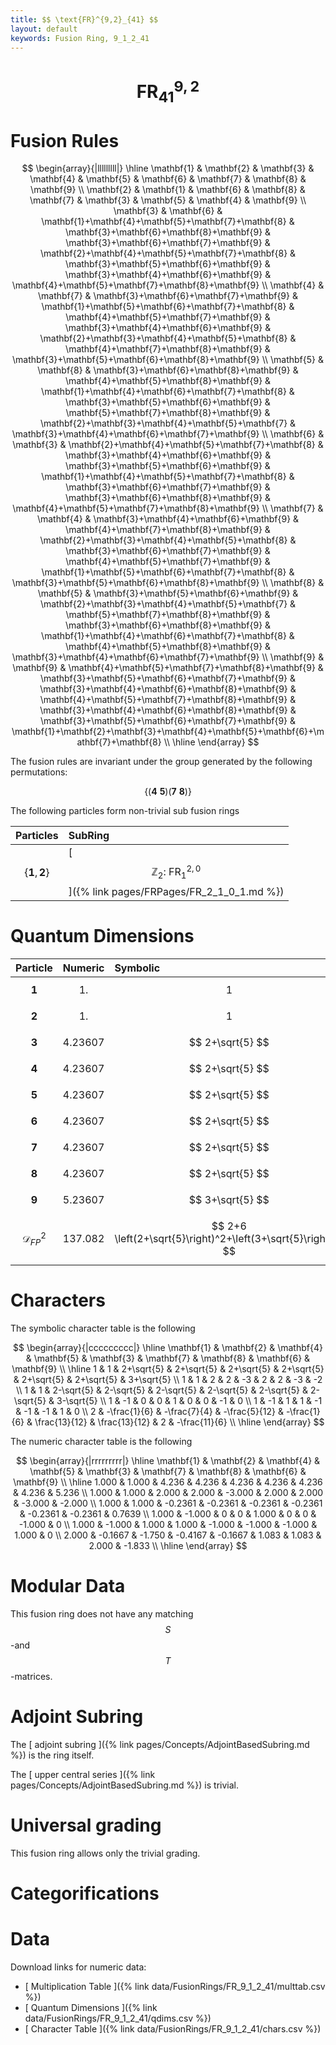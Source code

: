 ```yaml
---
title: $$ \text{FR}^{9,2}_{41} $$
layout: default
keywords: Fusion Ring, 9_1_2_41
---
```

# $$ \text{FR}^{9,2}_{41} $$


# Fusion Rules

$$
\begin{array}{|lllllllll|}
\hline
 \mathbf{1} & \mathbf{2} & \mathbf{3} & \mathbf{4} & \mathbf{5} & \mathbf{6} & \mathbf{7} & \mathbf{8} & \mathbf{9} \\
 \mathbf{2} & \mathbf{1} & \mathbf{6} & \mathbf{8} & \mathbf{7} & \mathbf{3} & \mathbf{5} & \mathbf{4} & \mathbf{9} \\
 \mathbf{3} & \mathbf{6} & \mathbf{1}+\mathbf{4}+\mathbf{5}+\mathbf{7}+\mathbf{8} & \mathbf{3}+\mathbf{6}+\mathbf{8}+\mathbf{9} & \mathbf{3}+\mathbf{6}+\mathbf{7}+\mathbf{9} & \mathbf{2}+\mathbf{4}+\mathbf{5}+\mathbf{7}+\mathbf{8} & \mathbf{3}+\mathbf{5}+\mathbf{6}+\mathbf{9} & \mathbf{3}+\mathbf{4}+\mathbf{6}+\mathbf{9} & \mathbf{4}+\mathbf{5}+\mathbf{7}+\mathbf{8}+\mathbf{9} \\
 \mathbf{4} & \mathbf{7} & \mathbf{3}+\mathbf{6}+\mathbf{7}+\mathbf{9} & \mathbf{1}+\mathbf{5}+\mathbf{6}+\mathbf{7}+\mathbf{8} & \mathbf{4}+\mathbf{5}+\mathbf{7}+\mathbf{9} & \mathbf{3}+\mathbf{4}+\mathbf{6}+\mathbf{9} & \mathbf{2}+\mathbf{3}+\mathbf{4}+\mathbf{5}+\mathbf{8} & \mathbf{4}+\mathbf{7}+\mathbf{8}+\mathbf{9} & \mathbf{3}+\mathbf{5}+\mathbf{6}+\mathbf{8}+\mathbf{9} \\
 \mathbf{5} & \mathbf{8} & \mathbf{3}+\mathbf{6}+\mathbf{8}+\mathbf{9} & \mathbf{4}+\mathbf{5}+\mathbf{8}+\mathbf{9} & \mathbf{1}+\mathbf{4}+\mathbf{6}+\mathbf{7}+\mathbf{8} & \mathbf{3}+\mathbf{5}+\mathbf{6}+\mathbf{9} & \mathbf{5}+\mathbf{7}+\mathbf{8}+\mathbf{9} & \mathbf{2}+\mathbf{3}+\mathbf{4}+\mathbf{5}+\mathbf{7} & \mathbf{3}+\mathbf{4}+\mathbf{6}+\mathbf{7}+\mathbf{9} \\
 \mathbf{6} & \mathbf{3} & \mathbf{2}+\mathbf{4}+\mathbf{5}+\mathbf{7}+\mathbf{8} & \mathbf{3}+\mathbf{4}+\mathbf{6}+\mathbf{9} & \mathbf{3}+\mathbf{5}+\mathbf{6}+\mathbf{9} & \mathbf{1}+\mathbf{4}+\mathbf{5}+\mathbf{7}+\mathbf{8} & \mathbf{3}+\mathbf{6}+\mathbf{7}+\mathbf{9} & \mathbf{3}+\mathbf{6}+\mathbf{8}+\mathbf{9} & \mathbf{4}+\mathbf{5}+\mathbf{7}+\mathbf{8}+\mathbf{9} \\
 \mathbf{7} & \mathbf{4} & \mathbf{3}+\mathbf{4}+\mathbf{6}+\mathbf{9} & \mathbf{4}+\mathbf{7}+\mathbf{8}+\mathbf{9} & \mathbf{2}+\mathbf{3}+\mathbf{4}+\mathbf{5}+\mathbf{8} & \mathbf{3}+\mathbf{6}+\mathbf{7}+\mathbf{9} & \mathbf{4}+\mathbf{5}+\mathbf{7}+\mathbf{9} & \mathbf{1}+\mathbf{5}+\mathbf{6}+\mathbf{7}+\mathbf{8} & \mathbf{3}+\mathbf{5}+\mathbf{6}+\mathbf{8}+\mathbf{9} \\
 \mathbf{8} & \mathbf{5} & \mathbf{3}+\mathbf{5}+\mathbf{6}+\mathbf{9} & \mathbf{2}+\mathbf{3}+\mathbf{4}+\mathbf{5}+\mathbf{7} & \mathbf{5}+\mathbf{7}+\mathbf{8}+\mathbf{9} & \mathbf{3}+\mathbf{6}+\mathbf{8}+\mathbf{9} & \mathbf{1}+\mathbf{4}+\mathbf{6}+\mathbf{7}+\mathbf{8} & \mathbf{4}+\mathbf{5}+\mathbf{8}+\mathbf{9} & \mathbf{3}+\mathbf{4}+\mathbf{6}+\mathbf{7}+\mathbf{9} \\
 \mathbf{9} & \mathbf{9} & \mathbf{4}+\mathbf{5}+\mathbf{7}+\mathbf{8}+\mathbf{9} & \mathbf{3}+\mathbf{5}+\mathbf{6}+\mathbf{7}+\mathbf{9} & \mathbf{3}+\mathbf{4}+\mathbf{6}+\mathbf{8}+\mathbf{9} & \mathbf{4}+\mathbf{5}+\mathbf{7}+\mathbf{8}+\mathbf{9} & \mathbf{3}+\mathbf{4}+\mathbf{6}+\mathbf{8}+\mathbf{9} & \mathbf{3}+\mathbf{5}+\mathbf{6}+\mathbf{7}+\mathbf{9} & \mathbf{1}+\mathbf{2}+\mathbf{3}+\mathbf{4}+\mathbf{5}+\mathbf{6}+\mathbf{7}+\mathbf{8} \\
\hline
\end{array}
$$


The fusion rules are invariant under the group generated by the following permutations:

$$ \{(\mathbf{4} \  \mathbf{5}) (\mathbf{7} \  \mathbf{8})\} $$


The following particles form non-trivial sub fusion rings

| Particles | SubRing |
| :------ | :------ |
| $$ \{\mathbf{1},\mathbf{2}\} $$ | [ $$ \mathbb{Z}_2:\ \text{FR}^{2,0}_{1} $$ ]({% link pages/FRPages/FR_2_1_0_1.md %}) |

# Quantum Dimensions

| Particle | Numeric | Symbolic |
| :------ | :------ | :------ |
| $$ \mathbf{1} $$ | $$ 1. $$ | $$ 1 $$ |
| $$ \mathbf{2} $$ | $$ 1. $$ | $$ 1 $$ |
| $$ \mathbf{3} $$ | $$ 4.23607 $$ | $$ 2+\sqrt{5} $$ |
| $$ \mathbf{4} $$ | $$ 4.23607 $$ | $$ 2+\sqrt{5} $$ |
| $$ \mathbf{5} $$ | $$ 4.23607 $$ | $$ 2+\sqrt{5} $$ |
| $$ \mathbf{6} $$ | $$ 4.23607 $$ | $$ 2+\sqrt{5} $$ |
| $$ \mathbf{7} $$ | $$ 4.23607 $$ | $$ 2+\sqrt{5} $$ |
| $$ \mathbf{8} $$ | $$ 4.23607 $$ | $$ 2+\sqrt{5} $$ |
| $$ \mathbf{9} $$ | $$ 5.23607 $$ | $$ 3+\sqrt{5} $$ |
| $$ \mathcal{D}_{FP}^2 $$ | $$ 137.082 $$ | $$ 2+6 \left(2+\sqrt{5}\right)^2+\left(3+\sqrt{5}\right)^2 $$ |

# Characters

The symbolic character table is the following

$$
\begin{array}{|ccccccccc|}
\hline
 \mathbf{1} & \mathbf{2} & \mathbf{4} & \mathbf{5} & \mathbf{3} & \mathbf{7} & \mathbf{8} & \mathbf{6} & \mathbf{9} \\
\hline
 1 & 1 & 2+\sqrt{5} & 2+\sqrt{5} & 2+\sqrt{5} & 2+\sqrt{5} & 2+\sqrt{5} & 2+\sqrt{5} & 3+\sqrt{5} \\
 1 & 1 & 2 & 2 & -3 & 2 & 2 & -3 & -2 \\
 1 & 1 & 2-\sqrt{5} & 2-\sqrt{5} & 2-\sqrt{5} & 2-\sqrt{5} & 2-\sqrt{5} & 2-\sqrt{5} & 3-\sqrt{5} \\
 1 & -1 & 0 & 0 & 1 & 0 & 0 & -1 & 0 \\
 1 & -1 & 1 & 1 & -1 & -1 & -1 & 1 & 0 \\
 2 & -\frac{1}{6} & -\frac{7}{4} & -\frac{5}{12} & -\frac{1}{6} & \frac{13}{12} & \frac{13}{12} & 2 & -\frac{11}{6} \\
\hline
\end{array}
$$

The numeric character table is the following

$$
\begin{array}{|rrrrrrrrr|}
\hline
 \mathbf{1} & \mathbf{2} & \mathbf{4} & \mathbf{5} & \mathbf{3} & \mathbf{7} & \mathbf{8} & \mathbf{6} & \mathbf{9} \\
\hline
 1.000 & 1.000 & 4.236 & 4.236 & 4.236 & 4.236 & 4.236 & 4.236 & 5.236 \\
 1.000 & 1.000 & 2.000 & 2.000 & -3.000 & 2.000 & 2.000 & -3.000 & -2.000 \\
 1.000 & 1.000 & -0.2361 & -0.2361 & -0.2361 & -0.2361 & -0.2361 & -0.2361 & 0.7639 \\
 1.000 & -1.000 & 0 & 0 & 1.000 & 0 & 0 & -1.000 & 0 \\
 1.000 & -1.000 & 1.000 & 1.000 & -1.000 & -1.000 & -1.000 & 1.000 & 0 \\
 2.000 & -0.1667 & -1.750 & -0.4167 & -0.1667 & 1.083 & 1.083 & 2.000 & -1.833 \\
\hline
\end{array}
$$

# Modular Data

This fusion ring does not have any matching $$ S $$-and $$ T $$-matrices.

# Adjoint Subring

The [ adjoint subring ]({% link pages/Concepts/AdjointBasedSubring.md %}) is the ring itself.

The [ upper central series ]({% link pages/Concepts/AdjointBasedSubring.md %}) is trivial.

# Universal grading

This fusion ring allows only the trivial grading.

# Categorifications



# Data

Download links for numeric data:

* [ Multiplication Table ]({% link data/FusionRings/FR_9_1_2_41/multtab.csv %})
* [ Quantum Dimensions ]({% link data/FusionRings/FR_9_1_2_41/qdims.csv %})
* [ Character Table ]({% link data/FusionRings/FR_9_1_2_41/chars.csv %})